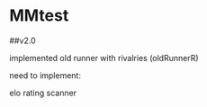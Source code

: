 # MMtest

##v2.0

implemented old runner with rivalries (oldRunnerR)

need to implement:

elo rating scanner
